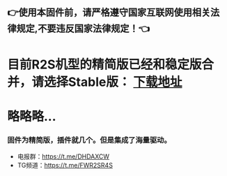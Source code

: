 ## 👉使用本固件前，请严格遵守国家互联网使用相关法律规定,不要违反国家法律规定！👈
# 目前R2S机型的精简版已经和稳定版合并，请选择Stable版： [下载地址](https://github.com/DHDAXCW/NanoPi-R2S-2021/releases/)
# 略略略...
### 固件为精简版，插件就几个。但是集成了海量驱动。
- 电报群：https://t.me/DHDAXCW
- TG频道：https://t.me/FWR2SR4S
